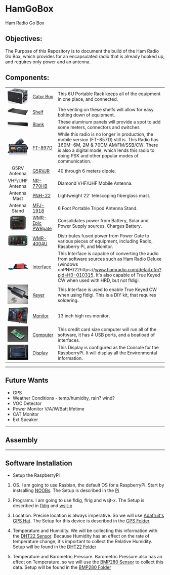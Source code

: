 # HamGoBox
Ham Radio Go Box

## Objectives:
The Purpose of this Repository is to document the build of the Ham Radio Go Box, which provides for an encapsulated radio that is already hooked up, and requires only power and an antenna.

## Components:
||||
|:--------:|:---------|:------------------------------------------------------|
| ![alt text][gatorBox] | [Gator Box](https://smile.amazon.com/gp/product/B0002BG4O8/ref=ppx_yo_dt_b_asin_title_o08_s04?ie=UTF8&psc=1) | This 6U Portable Rack keeps all of the equipment in one place, and connected. |
| ![alt text][gatorShelf] | [Shelf](https://smile.amazon.com/gp/product/B01C9KYUG8/ref=ppx_yo_dt_b_asin_title_o08_s01?ie=UTF8&psc=1) | The venting on these shelfs will allow for easy bolting down of equipment. |
| ![alt text][gator1UPanel] | [Blank](https://smile.amazon.com/gp/product/B06Y1VJD6Q/ref=ppx_yo_dt_b_asin_title_o08_s03?ie=UTF8&psc=1) |These aluminum panels will provide a spot to add some meters, connectors and switches|
|![alt text][yaesuFT897D]|[FT-897D](https://www.yaesu.com/indexVS.cfm?cmd=DisplayProducts&ProdCatID=102&encProdID=0372FA803B7BBADBF3076C94ACA7A8C5&DivisionID)|While this radio is no longer in production, the mobile version (FT-857D) still is.  This Radio has  160M-6M, 2M & 70CM AM/FM/SSB/CW.  There is also a digital mode, which lends this radio to doing PSK and other popular modes of communication.|
|G5RV Antenna|[G5RVJR](https://www.hamradio.com/detail.cfm?pid=H0-008917)|40 through 6 meters dipole.|
|VHF/UHF Antenna|[NR-770HB](https://www.hamradio.com/detail.cfm?pid=H0-000063)|Diamond VHF/UHF Mobile Antenna.|
|Antenna Mast|[PNH-22](https://www.hamradio.com/detail.cfm?pid=H0-010315)|Lightweight 22' telescoping fiberglass mast.|
|Antenna Stand|[MFJ-1918](https://www.hamradio.com/detail.cfm?pid=H0-007037)|6 Foot Portable Tripod Antenna Stand.|
|![alt text][wmrPWRGate]|[WMR-Epic PWRgate](https://www.hamradio.com/detail.cfm?pid=H0-015910)|Consolidates power from Battery, Solar and Power Supply sources.  Charges Battery.|
|![alt text][wmr4004U]|[WMR-4004U](https://www.hamradio.com/detail.cfm?pid=H0-009867)|Distributes fused power from Power Gate to various pieces of equipment, including Radio, Raspberry Pi, and Monitor.|
|![alt text][wmrPNP]|[Interface](https://www.hamradio.com/detail.cfm?pid=H0-008403)|This Interface is capable of converting the audio from software sources such as Ham Radio Deluxe (windows onPNH)22https://www.hamradio.com/detail.cfm?pid=H0-010315.  It's also capable of True Keyed CW when used with HRD, but not fldigi.|
|![alt text][nanoIO]|[Keyer](https://hamprojects.info/mortty/)|This Interface is used to enable True Keyed CW when using fldigi. This is a DIY kit, that requires soldering.|
|![alt text][monitor]|[Monitor](https://smile.amazon.com/gp/product/B07NNXH2SS/ref=ppx_yo_dt_b_asin_title_o00_s01?ie=UTF8&psc=1)|13 inch high res monitor.|
|![alt text][raspberryPIZero]|[Computer](https://www.adafruit.com/product/3708)|This credit card size computer will run all of the software, it has 4 USB ports, and a boatload of interfaces.|
|![alt text][PiTFT]|[Display](https://www.adafruit.com/product/2441)|This Display is configured as the Console for the RaspberryPi. It will display all the Environmental information.|


---
## Future Wants
* GPS
* Weather Conditions - temp/humidity, rain? wind?
* VOC Detector
* Power Monitor V/A/W/Batt lifetime
* CAT Monitor
* Ext Speaker

---
## Assembly

---
## Software Installation
* Setup the RaspberryPi

1. OS. I am going to use Rasbian, the default OS for a RaspberryPi. Start by instsalling [NOOBs](http://downloads.raspberrypi.org/NOOBS_latest). The Setup is described in the [Pi](https://github.com/DonBower/HamGoBox/tree/master/Pi)

1. Programs. I am going to use fldig, flrig and wsjt-x. The Setup is described in [fldig](https://github.com/DonBower/HamGoBox/tree/master/fldigi) and [wsjt-x](https://github.com/DonBower/HamGoBox/tree/master/wsjtx)

1. Location. Precise location is always imperative. So we will use [Adafruit's GPS Hat](https://www.adafruit.com/product/2324). The Setup for this device is described in the [GPS Folder](https://github.com/DonBower/HamGoBox/tree/master/GPSHat)

2. Temperature and Humidity. We will be collecting this information with the [DHT22 Sensor](https://www.adafruit.com/product/385). Because Humidity has an effect on the rate of temperature change, it's important to collect the Relative Humidity. Setup will be found in the [DHT22 Folder](https://github.com/DonBower/HamGoBox/tree/master/DHT22)

3. Temperature and Barometric Pressure. Barometric Pressure also has an effect on Temperature, so we will use the [BMP280 Sensor](https://www.adafruit.com/product/2651) to collect this data.  Setup will be found in the [BMP280 Folder](https://github.com/DonBower/HamGoBox/tree/master/BMP280)


[gatorBox]: https://github.com/DonBower/HamGoBox/blob/master/Images/GatorBoxSmall.jpg "Field Day Box"

[gatorShelf]: https://github.com/DonBower/HamGoBox/blob/master/Images/ShelfSmall.jpg "Rack Shelf"

[gator1UPanel]: https://github.com/DonBower/HamGoBox/blob/master/Images/1UPanelSmall.jpg "Blank Panel"

[yaesuFT897D]: https://github.com/DonBower/HamGoBox/blob/master/Images/FT-897DSmall.jpg "Ham Radio"

[wmrPWRGate]: https://github.com/DonBower/HamGoBox/blob/master/Images/WMRPWRgate.jpg "Epic PWRGate"

[wmr4004U]: https://github.com/DonBower/HamGoBox/blob/master/Images/WMR4004U.jpg "RIGrunner 4004U"

[wmrPNP]: https://github.com/DonBower/HamGoBox/blob/master/Images/WMRPnPSmall.jpg "Digital Mode Interface"

[nanoIO]: https://github.com/DonBower/HamGoBox/blob/master/Images/nanoIOSmall.jpg "CW Keyer"

[raspberryPI]: https://github.com/DonBower/HamGoBox/blob/master/Images/RaspberryPiSmall.jpg "Raspberry Pi"

[monitor]: https://github.com/DonBower/HamGoBox/blob/master/Images/monitorSmall.jpg "Monitor"

[raspberryPIZero]: https://github.com/DonBower/HamGoBox/blob/master/Images/RPiZWH.jpg "Raspberry Pi Zero"

[PiTFT]: https://github.com/DonBower/HamGoBox/blob/master/Images/PiTFT.jpg "Raspberry Pi TFT"
